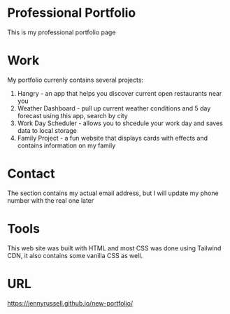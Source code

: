 # Professional Portfolio 

This is my professional portfolio page

# Work

My portfolio currenly contains several projects:

1. Hangry - an app that helps you discover current open restaurants near you
2. Weather Dashboard - pull up current weather conditions and 5 day forecast using this app, search by city
3. Work Day Scheduler - allows you to shcedule your work day and saves data to local storage
4. Family Project - a fun website that displays cards with effects and contains information on my family 

# Contact

The section contains my actual email address, but I will update my phone number with the real one later

# Tools

This web site was built with HTML and most CSS was done using Tailwind CDN, it also contains some vanilla CSS as well.

# URL

https://jennyrussell.github.io/new-portfolio/
